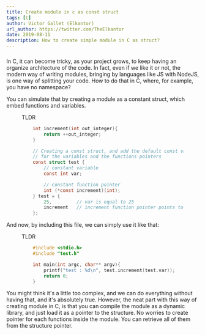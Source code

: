 ```yaml
---
title: Create module in c as const struct
tags: [C]
author: Victor Gallet (Elkantor)
url_author: https://twitter.com/TheElkantor
date: 2019-08-11
description: How to create simple module in C as struct?
---
```


###

<!-- {.-literate-style} -->

In C, it can become tricky, as your project grows, to keep having an organize architecture of the code.
In fact, even if we like it or not, the modern way of writing modules, bringing by languages like JS with NodeJS, is one way of splitting your code.
How to do that in C, where, for example, you have no namespace?

You can simulate that by creating a module as a constant struct, which embed functions and variables.

<figure>
<figcaption class='-title'>TLDR</figcaption>

```c
	int increment(int out_integer){
        return ++out_integer;
    }

    // Creating a const struct, and add the default const values
    // for the variables and the functions pointers
    const struct test {
        // constant variable
        const int var;

        // constant function pointer
        int (*const increment)(int);
    } test = {
        25,         // var is equal to 25
        increment   // increment function pointer points to the increment function
    };

```

</figure>

And now, by including this file, we can simply use it like that:

<figure>
<figcaption class='-title'>TLDR</figcaption>

```c
	#include <stdio.h>
    #include "test.h"

	int main(int argc, char** argv){
        printf("test : %d\n", test.increment(test.var));
		return 0;
	}
```

</figure>

You might think it's a little too complex, and we can do everything without having that, and it's absolutely true. However, the neat part with this way of creating module in C, is that you can compile the module as a dynamic library, and just load it as a pointer to the structure. No worries to create pointer for each functions inside the module. You can retrieve all of them from the structure pointer.
